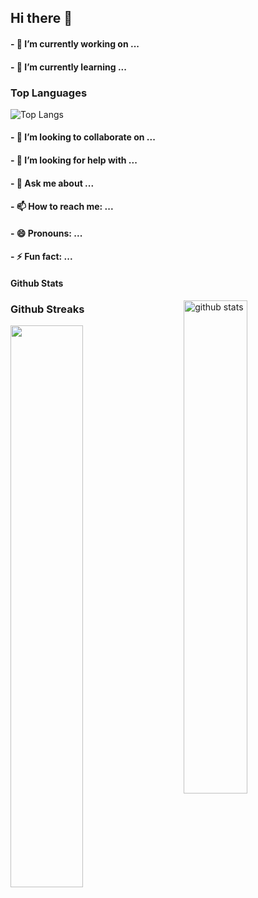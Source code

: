 ## Hi there 👋

<!--
**sofiahinojosa/sofiahinojosa** is a ✨ _special_ ✨ repository because its `README.md` (this file) appears on your GitHub profile.

Here are some ideas to get you started:

- 🔭 I’m currently working on ...
- 🌱 I’m currently learning ...
- 👯 I’m looking to collaborate on ...
- 🤔 I’m looking for help with ...
- 💬 Ask me about ...
- 📫 How to reach me: ...
- 😄 Pronouns: ...
- ⚡ Fun fact: ...
-->

#### - 🔭 I’m currently working on ...
#### - 🌱 I’m currently learning ...
### Top Languages
 ![Top Langs](https://github-readme-stats.vercel.app/api/top-langs/?username=sofiahinojosa&layout=compact)

#### - 👯 I’m looking to collaborate on ...
#### - 🤔 I’m looking for help with ...
#### - 💬 Ask me about ...
#### - 📫 How to reach me: ...
#### - 😄 Pronouns: ...
#### - ⚡ Fun fact: ...
#### Github Stats
<img src="https://github-readme-stats.vercel.app/api?username=sofiahinojosa&show_icons=true&theme=gotham" alt="github stats" width="45%" align="right"/>

### Github Streaks
<img src="https://github-readme-streak-stats.herokuapp.com/?user=kritika-pattalam&theme=dark" width="48%" >


<!-- ![Visitor Count](https://profile-counter.glitch.me/sofiahinojosa/count.svg) -->
